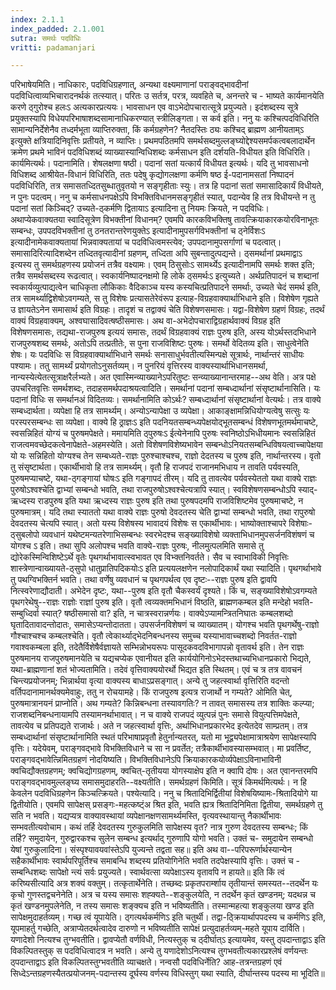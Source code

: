 ```yaml
---
index: 2.1.1
index_padded: 2.1.001
sutra: समर्थः पदविधिः
vritti: padamanjari

---
```

  परिभाषेयमिति। नाधिकारः, पदविधिग्रहणात्, अन्यथा वक्ष्यमाणानां पराङ्वद्भावदीनां पदविधित्वाव्यभिचारादनर्थकं तत्स्यात्। परितः उ सर्तत्र, परत्र, व्यवहिते च, अनन्तरे च - भाष्यते कार्यमानयेति करणे ठ्गुरोश्च हलःऽ अत्यकारप्रत्ययः। भावसाधन एव वाऽभेदोपचारात्सूत्रे प्रयुज्यते। इदंशब्दस्य सूत्रे प्रयुक्तस्यापि विधेयपरिभाषाशब्दसामानाधिकरण्यात् स्त्रीलिङ्गता। स कर्व इति। ननु यः कश्चित्पदविधिरिति सामान्यनिर्देशेनैव तध्दर्मभूता व्याप्तिरुक्ता, किं कर्मग्रहणेन? नैतदस्तिः ठ्यः कश्चिद् ब्राह्मण आनीयताम्ऽ इत्युक्ते क्षत्रियादिनिवृत्तिः प्रतीयते, न व्याप्तिः। प्रथमपठितमपि समर्थसब्दमुल्लङ्घ्योद्देश्यसमर्पकत्वबलादार्थेन क्रमेण प्रथमे भाविनं पदविधिशब्दं व्याख्यास्यान्विधिशब्दः कर्मसाधन इति दर्शयति-विधीयत इति विधिरिति। कार्यमित्यर्थः। पदानामिति। शेषलक्षणा षष्ठी। पदानां सतां यत्कार्यं विधीयत इत्यर्थः। यदि तु भावसाधनो विधिशब्द आश्रीयेत-विधानं विधिरिति, ततः पदेषु कृद्योगलक्षणा कर्मणि षष्ठ  ई-पदानामसतां निष्पादनं पदविधिरिति, तत्र समासतध्दितसुब्धातुवृतयो न सङ्गृहीताः स्युः। तत्र हि पदानां सतां समासादिकार्यं विधीयते, न पुनः पदत्वम्। ननु च कर्मसाधनपक्षेऽपि विभक्तिविधानमसङ्गृहीतं स्यात्, पदान्येव हि तत्र विधीयन्ते न तु पदानां सतां किञ्चिद्? उच्यते-ठ्कर्मणि द्वितायाऽ इत्यादिना तु नियमः क्रियते, न पदविधिः। अथाप्येकवाक्यतया स्वादिसूत्रेण विभक्तीनां विधानम्? एवमपि कारकविभक्तिषु तावत्क्रियाकारकयोरविनाभूतः सम्बन्धः, उपपदविभक्तीनां तु ठनतरान्तरेणयुक्तेऽ इत्यादीनामुपसर्गविभक्तीनां च ठ्नेर्विशःऽ इत्यादीनामेकवाक्यतायां भिन्नवाक्यतायां च पदविधित्वमस्त्येव; उपपदानामुपसर्गाणां च पदत्वात्। समासादिरित्यादिशब्देन तध्दितवृत्यादीनां ग्रहणम्, तध्दिता अपि सुबन्तादुत्पद्यन्ते। ठ्समर्थानां प्रथमाद्वाऽ इत्यस्य तु समर्थग्रहणस्य प्रयोजनं तत्रैव वक्ष्यामः। एवम् ठिसुसोःऽ सामर्थ्येऽ इत्यादीनामपि समर्थः शक्त इति; तत्रैव समर्थसब्दस्य रूढत्वात्। स्वकार्यनिष्पादनक्षमो हि लोके ठ्समर्थःऽ इत्युच्यते। अर्थप्रतिपादनं च शब्दानां स्वकार्यव्युत्पाद्यत्वेन चाधिकृता लौकिकाः वैदिकाञ्च यस्य कस्यचित्प्रतिपादने समर्थाः, उच्यते चेदं समर्थ इति, तत्र सामर्थ्याद्विशेषोऽवगम्यते, स तु विशेषः प्रत्यासतेरेवंरूप इत्याह-विग्रहवाक्यार्थाभिधाने इति। विशेषेण गृह्यते उ ज्ञायतेऽनेन समासार्थ इति विग्रहः। तादृशं च तद्वाक्यं चेति विशेषणसमासः। यद्वा-विशेषेण ग्रहणं विग्रहः, तदर्थं वाक्यं विग्रहवाक्यम्, अश्वघासादिवत्षष्ठीसमासः। अथ वा-अभेदोपचाराद्विग्रहार्थवाक्यं विग्रह इति विशेषणसमासः, तद्यथा-राजपुरुष इत्ययं समासः, तदर्थं विग्रहवाक्यं राज्ञः पुरुष इति, अस्य योऽर्थस्तदभिधाने राजपुरुषशब्द समर्थः, अतोऽपि तत्प्रतीतेः, स पुना राजविशिष्टः पुरुषः। समर्थो वेदितव्य इति। साधुत्वेनेति शेषः। यः पदविधिः स विग्रहवाक्यार्थाभिधाने समर्थः सनासाधुर्भवतीत्यस्मिन्पक्षे सूत्रार्थः, नार्थान्तरं साधीयः पश्यामः। ततु सामर्थ्यं प्रयोगतोऽनुसर्तव्यम्। न पुनरियं वृत्तिरस्य वाक्यस्यार्थाभिधानसमर्था, नान्यस्येत्येतत्सूत्राक्षरैर्लभ्यते। अत एवास्मिन्व्याख्यानेऽपरितुष्टः सन्व्याख्यानान्तरमाह--अथ वेति। अत्र पक्षे उपचरितवृत्तिः समर्थशब्दः, तदाहसमर्थपदाश्रयत्वादिति। समर्थानां पदानां सम्बध्दार्थानां संसृष्टार्थानासिति। यः पदानां विधिः स समर्थानअं विदितव्यः। समर्थानामिति कोऽर्थः? सम्बध्दार्थानां संसृष्टार्थानां वेत्यर्थः। तत्र वाक्ये सम्बध्दार्थता। व्यपेक्षा हि तत्र सामर्थ्यम्। अन्योऽन्यापेक्षा उ व्यपेक्षा। आकाङ्क्षामन्निधियोग्यत्वेषु सत्सुः यः परस्परसम्बन्धः सा व्यपेक्षा। वाक्ये हि ठ्राज्ञःऽ इति पदनियतसम्बन्ध्यपेक्षयोद्भूतसम्बन्धं विशेषणभूतमर्थमाचष्टे, स्वसन्निहितं योग्यं च पुरुषमपेक्षते। ममायमिति ठ्पुरुषःऽ ईत्येनेनापि पुरुषः स्वनिष्ठोऽभिधीयमानः स्वसन्निहितं राजत्वमवच्छेदकत्वेनापेक्षते-अहमस्येति। अतो विशेषणविशेष्यभावेन सम्बन्धोऽनियतसम्बन्धिविषयत्वाच्चापेक्षया यो यः सन्निहितो योग्यश्च तेन सम्बध्यते-राज्ञः पुरुश्चाश्चश्च, राज्ञो देदतस्य च पुरुष इति, नार्थान्तरस्य। वृतो तु संसृष्टार्थता। एकार्थीभावो हि तत्र सामर्थ्यम्। वृतौ हि राजपदं राजानमभिधाय न तावति पर्यवस्यति, पुरुषमप्याचष्टे, यथा-ठ्गङ्गायां घोषःऽ इति गङ्गापदं तीरम्। यदि तु तावत्येव पर्यवस्येततो यथा वाक्ये राज्ञः पुरुषोऽश्वश्चेति द्वाभ्यां सम्बन्धो भवति, तथा राजपुरुषोऽश्वश्चेत्यत्रापि स्यात्। स्वविशेषणसम्बन्धोऽपि स्याद्-ऋध्दस्य राडपुरुष इति यथा ऋध्दस्य राज्ञः पुरुष इति तथा पुरुषपदमपि राजविशिष्टमेव पुरुषमाचष्टे, न पुरुषमात्रम्। यदि तथा स्याततो यथा वाक्ये राज्ञः पुरुषो देवदतस्य चेति द्वाभ्यां सम्बन्धो भवति, तथा रापुरुषो देवदतस्य चेत्यपि स्यात्। अतो यस्य विशेषस्य भावादयं विशेषः स एकार्थीभावः। भाष्योक्ताश्चापरे विशेषाः-ठ्सुबलोपो व्यवधानं यथेष्टमन्यतरेणाभिसम्बन्धः स्वरभेदश्च सङ्ख्याविशेषो व्यक्ताभिधानमुपसर्जनविशंषणं च योगश्च ऽ इति। तथा सुपि अलोपश्च भवति वाक्ये-राज्ञः पुरुषः, नीलमुत्पलमिति समासे तु द्योरेकस्मिन्विशिष्टेऽर्थे वृतेः पृथगर्थाभावात्स्वभावत एव विभ्क्तनिवर्तते। सैव च स्वाभाविकी निवृत्तिः शास्त्रेणान्वाख्यायते-ठ्सुपो धातुप्रातिपदिकयोःऽ इति प्रत्ययलक्षणेन नलोपादिकार्थं यथा स्यादिति। पृथगर्थाभावे तु पथग्विभक्तिर्न भवति। तथा वर्णेषु व्यवधानं च पृथगपर्थत्व एव दृष्टः--राज्ञः पुरुष इति द्वावपि नित्स्वरेणाद्यौदाती। अभेदेन दृष्टः, यथा--पुरुष इति वृतौ चैकस्वर्यं दृश्यते। किं च, सङ्ख्याविशेषोऽवगम्यते पृथगरेथेषु--राज्ञः राज्ञोः राज्ञां पुरुष इति। वृतौ त्वव्यक्तमभिधानं विष्ठति, ब्राह्मणकम्बल इति मन्देहो भवति-सम्बुध्दिर्वा स्यात्? षष्ठीसमासो वा? इति, न चात्रस्वरान्नर्णयः। वाक्येऽप्यामन्त्रितनिघातः कम्बलशब्दो घृतादितावादन्तोदातः, समासेऽप्यन्तोदातता। उपसर्जनविशेषणं च व्याख्यातम्। योगश्च भवति पृथगर्थेषु-राज्ञो गौश्चाश्चश्च कम्बलश्चेति। वृतौ त्वेकार्थ्याद्भेदनिबन्धनस्य समुच्च यस्याभावाच्चशब्दो निवर्तत-राज्ञो गवाश्वकम्बला इति, तदेतैर्विशेषैर्वज्ञायते सम्भिन्नोभयरूपः पासूदकवदविभागापन्नो वृतावर्थ इति। तेन राज्ञः पुरुषमानय राजपुरुषमानयेति च यद्यचप्येक एवानीयत इति कार्ययोगिनोऽभेदस्तथाच्यभिधानप्रकारो भिद्यते, यथा-ब्राह्मणानां शतं भोज्यतामिति। तदेवं वृत्तिवाक्ययोरर्थो भिद्यत इति स्थितम्। एवं च त्र तत्र वावचनं चिन्त्यप्रयोजनम्; भिन्नार्थया वृत्या वाक्यस्य बाधाऽप्रसङ्गात्। अन्ये तु जहत्स्वार्था वृत्तिरिति वदन्तो वर्तिपदानामानर्थक्यमेवाहुः, ततु न रोचयामहे। किं राजपुरुष इत्यत्र राजार्थो न गम्यते? ओमिति चेत्, पुरुषमात्रानयनं प्राप्नोति। अथ गम्यते? किन्निबन्धना तस्यावगतिः? न तावत् समासस्य तत्र शाक्तिः कल्प्या; राजशब्दनिबन्धनायामपि तस्यामनर्थाभावात्। न च वाक्ये राजपदं व्युत्पन्नं पुनः समासे वियुत्पत्तिमपेक्षते, तावत्येव च प्रतिपद्यते राजार्थः। अते न जहत्स्वार्था वृत्तिः, अर्थाभिधानप्रकारभेद इत्येतदेव साम्प्रतम्। तत्र सम्बध्दार्थानां संसृष्टार्थानामिति स्थतं परिभाषाप्रवृतौ हेतुर्नान्यतरत्, यतो मा भूद्व्यपेक्षामात्राश्रयेण सापेक्षस्यापि वृत्तिः। यदेयेवम्, पराङ्गवद्भावे विभक्तिविधाने च सा न प्रवर्तेत; तत्रैकार्थीभावस्यासम्भवात्। मा प्रवर्तिष्ट, पराङ्गवद्भावेत्न्निमितग्रहणं नोदयिष्यति। विभक्तिविधानेऽपि क्रियाकारकयोर्व्यपेक्षाऽविनाभाविनी क्वचिद्यौक्तग्रहणम्; क्वचिद्योगग्रहणम्, क्वचित्-तृतीयया योगस्याक्षेप इति न क्वापि दोषः। अत एवानन्तरमपि पराङ्गवद्भावमुल्लङ्घ्य समासमुदाहरति--वक्ष्यतीति। समर्थग्रहणं किमिति। सूत्रं किमर्थमित्यर्थः। न हि केवलेन पदविधिग्रहणेन किञ्चत्क्रियते। पश्येत्यादि। ननु च श्रितादिभिर्द्वितीयां विशेषयिष्यामः-श्रितादियोगे या द्वितीयोति। एवमपि सापेक्षस् प्रसङ्गः-महत्कष्ट्ंअ श्रित इति, भवति ह्यत्र श्रितादिनिमिता द्वितीया, समर्थग्रहणे तु सति न भवति। यद्यप्यत्र वाक्यावस्थायां व्यपेक्षानक्षणसामर्थ्यमस्ति, वृत्यवस्थायान्तु नैकार्थीभावः सम्भवतीत्यवोचाम। कथं तर्हि देवदतस्य गुरुकुलमिति सापेक्षस्य वृत? नात्र गुरुण देवदतस्य सम्बन्धः; किं तर्हि? समुदायेन, गुरुद्वारकश्च सुलेन सम्बन्ध इत्यर्थाद् गुरुणापि योगो भवति। उक्तं च- समुदायेन सम्बन्धो येषां गुरुकुलादिना।  संस्पृश्यावयवांस्तेऽपि युज्यन्ते तद्वता सह॥ इति अथ वा--परिपरूर्णार्थस्यान्येन सहैकार्थीभावः स्वार्थपरिपूर्तिश्च समाबन्धि शब्दस्य प्रतियोगिनेति भवति तदपेक्षस्यापि वृत्तिः। उक्तं च - सम्बन्धिशब्दः सापेक्षो न्त्यं सर्वः प्रयुज्यते।  स्वार्थवत्सा व्यपेक्षाऽस्य वृतावपि न हायते॥ इति किं त्वं करिष्यसीत्यादि अत्र शक्यं वक्तुम्। तत्कृतार्थेनेति। तच्छब्दः प्रकृतपरार्म्शाय तृतीयान्तं समस्यत--तदर्थेन यः कृचो गुणस्तद्वचनेनेति। अत्र च यस्य समासः शह्क्यते--शङ्कुलयेति, न तदर्थेन कृतं खण्डनम्; यदथन्न च कृतं खण्डनमुपलेनेति, न तस्य समासः शङ्क्यच इति न भविष्यतीति। तस्मान्महत्या शङ्कुलया खण्ड इति सापेक्षमुदाहर्तव्यम्। गच्छ त्वं यूपायेति। ठ्गत्यर्थकर्मणिऽ इति चतुर्थी। तद्वा-ठ्क्रियार्थापपदस्य च कर्मणिऽ इति, यूपमाहर्तु गच्छेति, अत्राप्येतदर्थत्वादेव दारुणो न भविष्यतीति सापेक्षं प्रत्युदाहर्तव्यम्-महते यूपाय दार्विति। यणादेशो नित्यश्च तुग्भवतीति। द्वावप्येतौ वर्णविधी, नित्यस्तुक् च ठ्दीर्घात्ऽ इत्यायमेव, यस्तु ठ्पदान्ताद्वाऽ इति विकल्पितस्तुक् स पदविधित्वादत्र न भवति। अन्ये तु यणादेशोऽनित्यश्च तुगभवतीत्यकारप्रश्लेषं वर्णयन्तः ठ्पदान्ताद्वाऽ इति विकल्पितस्तुग्भवतीति व्याचक्षते। नन्वसौ पदविधिर्नेति? आह-तत्रन्तग्रहणं एवं सिध्देऽन्तग्रहणस्यैतत्प्रयोजनम्-पदान्तस्य दूर्घस्य वर्णस्य विधिस्तुग् यथा स्याति, दीर्घान्तस्य पदस्य मा भूदिति॥
